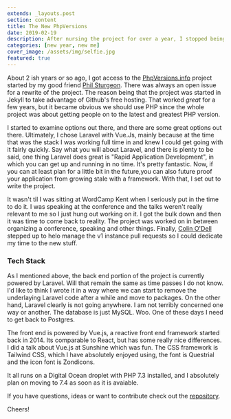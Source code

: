 ```yaml
---
extends: _layouts.post
section: content
title: The New PhpVersions
date: 2019-02-19
description: After nursing the project for over a year, I stopped being lazy and rewrote the damn thing.
categories: [new year, new me]
cover_image: /assets/img/selfie.jpg
featured: true
---
```


About 2 ish years or so ago, I got access to the [PhpVersions.info](http://phpversions.info) project started by my good friend
[Phil Sturgeon](https://twitter.com/philsturgeon). There was always an open issue for a rewrite of the project. The reason being that the project was started in Jekyll to take advantage of Github's free hosting. That worked _great_ for a few years, but it became obvious we should use PHP since the whole project was about getting people on to the latest and greatest PHP version. 

I started to examine options out there, and there are some great options out there. Ultimately, I chose Laravel with Vue.Js, mainly because at the time that was the stack I was working full time in and knew I could get going with it fairly quickly. Say what you will about Laravel, and there is plenty to be said, one thing Laravel does great is "Rapid Application Development", in which you can get up and running in no time. It's pretty fantastic. Now, if you can at least plan for a little bit in the future,you can also future proof your application from growing stale with a framework. With that, I set out to write the project. 

It wasn't til I was sitting at WordCamp Kent when I seriously put in the time to do it. I was speaking at the conference and the talks weren't really relevant to me so I just hung out working on it. I got the bulk down and then it was time to come back to reality. The project was worked on in between organizing a conference, speaking and other things. Finally, [Colin O'Dell](https://twitter.com/colinodell) stepped up to helo manage the v1 instance pull requests so I could dedicate my time to the new stuff. 

### Tech Stack

As I mentioned above, the back end portion of the project is currently powered by Laravel. Will that remain the same as time passes I do not know. I'd like to think I wrote it in a way where we can start to remove the underlaying Laravel code after a while and move to packages. On the other hand, Laravel clearly is not going anywhere. I am not terribly concerned one way or another. The database is just MySQL. Woo. One of these days I need to get back to Postgres. 

The front end is powered by Vue.js, a reactive front end framework started back in 2014. Its comparable to React, but has some really nice differences. I did a talk about Vue.js at Sunshine which was fun. The CSS framework is Tailwind CSS, which I have absolutely enjoyed using, the font is Questrial and the icon font is Zondicons.

It all runs on a Digital Ocean droplet with PHP 7.3 installed, and I absolutely plan on moving to 7.4 as soon as it is avaiable. 

If you have questions, ideas or want to contribute check out the [repository](https://github.com/phpversions/phpversions.info).

Cheers!